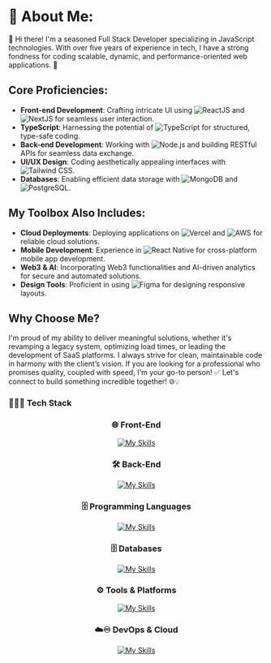 # 💫 About Me:
🔔 Hi there! I'm a seasoned Full Stack Developer specializing in JavaScript technologies. With over five years of experience in tech, I have a strong fondness for coding scalable, dynamic, and performance-oriented web applications. 🚀

## Core Proficiencies:

- **Front-end Development**: Crafting intricate UI using ![ReactJS](https://img.shields.io/badge/ReactJS-61DAFB?style=for-the-badge&logo=react&logoColor=black) and ![NextJS](https://img.shields.io/badge/Next.js-000000?style=for-the-badge&logo=next.js&logoColor=white) for seamless user interaction.
- **TypeScript**: Harnessing the potential of ![TypeScript](https://img.shields.io/badge/TypeScript-3178C6?style=for-the-badge&logo=typescript&logoColor=white) for structured, type-safe coding.
- **Back-end Development**: Working with ![Node.js](https://img.shields.io/badge/Node.js-339933?style=for-the-badge&logo=node.js&logoColor=white) and building RESTful APIs for seamless data exchange.
- **UI/UX Design**: Coding aesthetically appealing interfaces with ![Tailwind CSS](https://img.shields.io/badge/Tailwind%20CSS-38B2AC?style=for-the-badge&logo=tailwindcss&logoColor=white).
- **Databases**: Enabling efficient data storage with ![MongoDB](https://img.shields.io/badge/MongoDB-47A248?style=for-the-badge&logo=mongodb&logoColor=white) and ![PostgreSQL](https://img.shields.io/badge/PostgreSQL-336791?style=for-the-badge&logo=postgresql&logoColor=white).

## My Toolbox Also Includes:

- **Cloud Deployments**: Deploying applications on ![Vercel](https://img.shields.io/badge/Vercel-000000?style=for-the-badge&logo=vercel&logoColor=white) and ![AWS](https://img.shields.io/badge/AWS-232F3E?style=for-the-badge&logo=amazonaws&logoColor=white) for reliable cloud solutions.
- **Mobile Development**: Experience in ![React Native](https://img.shields.io/badge/React%20Native-61DAFB?style=for-the-badge&logo=react&logoColor=black) for cross-platform mobile app development.
- **Web3 & AI**: Incorporating Web3 functionalities and AI-driven analytics for secure and automated solutions.
- **Design Tools**: Proficient in using ![Figma](https://img.shields.io/badge/Figma-000000?style=for-the-badge&logo=figma&logoColor=white) for designing responsive layouts.

## Why Choose Me?

I'm proud of my ability to deliver meaningful solutions, whether it's revamping a legacy system, optimizing load times, or leading the development of SaaS platforms. I always strive for clean, maintainable code in harmony with the client’s vision. If you are looking for a professional who promises quality, coupled with speed, I'm your go-to person! ✅ Let's connect to build something incredible together! 🌐💡

### 👨🏼‍💻 Tech Stack
<div align="center">
  
  ### 🌐 Front-End
[![My Skills](https://skillicons.dev/icons?i=js,ts,angular,vue,react,next,redux,tailwindcss,sass,vite&perline=11)](https://skillicons.dev)

### 🛠️ Back-End
[![My Skills](https://skillicons.dev/icons?i=php,laravel,symfony,nodejs,express,spring&perline=9)](https://skillicons.dev)

### 🗄️ Programming Languages
[![My Skills](https://skillicons.dev/icons?i=java,python,c,cpp,cs&perline=9)](https://skillicons.dev)


### 🗄️ Databases
[![My Skills](https://skillicons.dev/icons?i=mysql,mongodb,postgresql,firebase&perline=9)](https://skillicons.dev)

### ⚙️ Tools & Platforms
[![My Skills](https://skillicons.dev/icons?i=git,github,postman,linux,bash,vscode,npm,androidstudio,unity,electron&perline=12)](https://skillicons.dev)

### ☁️♾️ DevOps & Cloud
[![My Skills](https://skillicons.dev/icons?i=docker,jenkins,githubactions,kubernetes,terraform,grafana,prometheus,aws,ansible&perline=9)](https://skillicons.dev)

</div>
